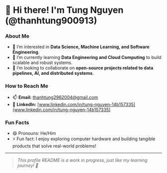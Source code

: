 # 👋 Hi there! I'm Tung Nguyen (@thanhtung900913)

### About Me
- 👀 I’m interested in **Data Science, Machine Learning, and Software Engineering**.  
- 🌱 I’m currently learning **Data Engineering and Cloud Computing** to build scalable and robust systems.  
- 💞️ I’m looking to collaborate on **open-source projects related to data pipelines, AI, and distributed systems**.  

### How to Reach Me
- 📫 **Email:** thanhtung2962004@gmail.com  
- 💼 **LinkedIn:** [www.linkedin.com/in/tung-nguyen-14b157335](www.linkedin.com/in/tung-nguyen-14b157335)   

### Fun Facts
- 😄 Pronouns: He/Him  
- ⚡ Fun fact: I enjoy exploring computer hardware and building tangible products that solve real-world problems!  

---

> _This profile README is a work in progress, just like my learning journey! 🚀_

